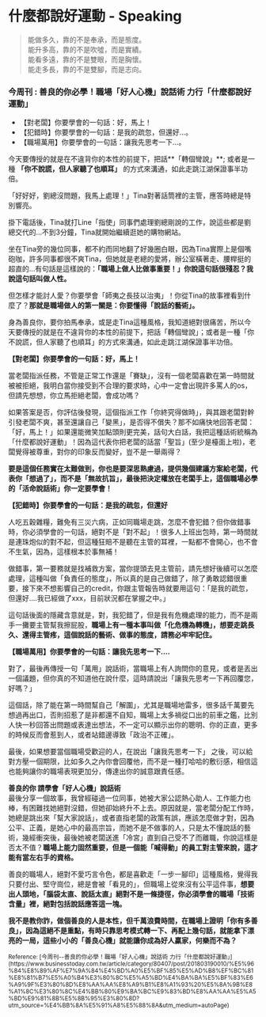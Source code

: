# 什麼都說好運動 - Speaking

> 能做多久，靠的不是奉承，而是態度。  
> 能升多高，靠的不是吹噓，而是實績。  
> 能看多遠，靠的不是雙眼，而是胸懷。  
> 能走多長，靠的不是雙腳，而是志向。  

### 今周刊 : 善良的你必學！職場「好人心機」說話術 力行「什麼都說好運動」

- 【對老闆】你要學會的一句話：好，馬上！    
- 【犯錯時】你要學會的一句話：是我的疏忽，但還好…。  
- 【職場萬用】你要學會的一句話：讓我先思考一下…。  

今天要傳授的就是在不違背你的本性的前提下，把話**「轉個彎說」**;  或者是一種 **「你不說謊，但人家聽了也順耳」** 的方式來溝通，如此走跳江湖保證事半功倍。

「好好好，劉總沒問題，我馬上處理！」Tina對著話筒裡的主管，應答時總是特別響亮。

掛下電話後，Tina就打Line「指使」同事們處理劉總剛說的工作，說這些都是劉總交代的…不到3分鐘，Tina就開始繼續逛她的購物網站。

坐在Tina旁的幾位同事，都不約而同地翻了好幾圈白眼，因為Tina實際上是個嘴砲咖，許多同事都很不爽Tina，但她就是老總的愛將，辦公室橫著走、腰桿挺的超直的…有句話是這樣說的：**「職場上做人比做事重要！」你說這句話很殘忍？我說這句話叫做人性。**

但怎樣才能討人愛？你要學會「師夷之長技以治夷」！你從Tina的故事裡看到什麼了？**那就是職場做人的第一關是：你要懂得「說話的藝術」。**

身為善良你，要你拍馬奉承，或是走Tina這種風格，我知道絕對很痛苦，所以今天要傳授的就是在不違背你的本性的前提下，把話「轉個彎說」；或者是一種「你不說謊，但人家聽了也順耳」的方式來溝通，如此走跳江湖保證事半功倍。

**【對老闆】你要學會的一句話：好，馬上！**

當老闆指派任務，不管是正常工作還是「賽缺」，沒有一個老闆喜歡在第一時間就被被拒絕，我明白當你接受到不合理的要求時，心中一定會出現許多罵人的os，但請先想想，你立馬拒絕老闆，會成功嗎？

如果答案是否，你評估後發現，這個指派工作「你終究得做時」，與其跟老闆對幹引發老闆不爽，甚至還讓自己「變黑」，是否得不償失？那不如痛快地回答老闆：「好，馬上！」如果還能微笑加點頭則更完美，話句大白話，我把這種話術統稱為「什麼都說好運動」！因為這代表你把老闆的話當「聖旨」(至少是檯面上啦)，老闆覺得被尊重，對你的印象反而變好，豈不是一舉兩得？

**要是這個任務實在太難做到，你也是要深思熟慮過，提供幾個建議方案給老闆，代表你「想過了」，而不是「無故抗旨」，最後把決定權放在老闆手上，這個職場必學的「活命說話術」你一定要學會！**

**【犯錯時】你要學會的一句話：是我的疏忽，但還好**

人吃五穀雜糧，難免有三災六病，正如同職場走跳，怎麼不會犯錯？但你做錯事時，你必須學會的一句話，絕對不是「對不起」！很多人上班出包時，第一時間就是連珠炮似的對不起，但這種狂賠不是聽在主管的耳裡，一點都不會開心，也不會不生氣，因為，這樣根本於事無補！

做錯事，第一要務就是找補救方案，當你提頭去見主管前，請先想好後續可以怎麼處理，這種叫做「負責任的態度」，所以真的是自己做錯了，除了勇敢認錯很重要，接下來不想影響自己的credit，你跟主管報告時就要用這句：「是我的疏忽，但還好….我已經做了xxx，目前狀況都在掌握之中。」

這句話後面的隱藏含意就是，對，我犯錯了，但是我有危機處理的能力，而不是兩手一攤要主管幫我擦屁股，**職場上有一種本事叫做「化危機為轉機」，想要走跳長久、還得主管疼，這個說話的藝術、做事的態度，請務必牢牢記住。**

**【職場萬用】你要學會的一句話：讓我先思考一下….**

對了，最後再傳授一句「萬用」說話術，當職場上有人詢問你的意見，或者是丟出一個議題，但你真的不知道他在說什麼，這時請說出「讓我先思考一下再回覆您，好嗎？」  

這個話，除了能在第一時間幫自己「解圍」，尤其是職場地雷多，很多話千萬要先想過再出口，否則招惹了是非都還不自知，職場上太多禍從口出的前車之鑑，比別人快一秒回答出問題或表達出想法，不一定可以顯示出你的聰明、你的正直，更多的時候反而會惹到人，或者站錯邊導致「政治不正確」。

最後，如果想要當個職場受歡迎的人，在說出「讓我先思考一下」 之後，可以給對方壓一個期限，比如多久之內你會回覆他，而不是一種打哈哈的敷衍感，相信這也能夠讓你的職場表現更加分，傳達出你的誠意跟責任感。

**善良的你 請學會「好人心機」說話術**  
最後分享一個故事，我曾經碰過一位同事，她被大家公認熱心助人、工作能力也棒，有困難找她絕對沒錯，但她卻始終升不上去。原因就是，當老闆分配工作時，她總是跳出來「幫大家說話」，或者直指老闆的政策有誤，應該怎麼做才對，因為公平、正義，是她心中的最高宗旨，而她不是不做事的人，只是太不懂說話的藝術，幾經衝突後，最後她被老闆送進「冷宮」直到自己受不了而離職，你說這樣是否太不值？**職場上能力固然重要，但是一個能「喊得動」的員工對主管來說，這才能有當左右手的資格。**

善良的職場人，絕對不愛巧言令色，都是喜歡走「一步一腳印」這種風格，覺得我只要付出、堅守崗位，總是會被「看見的」，但職場上從來沒有公平這件事，**想要出人頭地，「腦袋太直、說話太直」絕對不是一條捷徑，你必須學會的職場「技術含量」裡，絕對包括說話應答這一塊。**

**我不是教你詐，做個善良的人是本性，但千萬浪費時間，在職場上證明「你有多善良」，因為這絕不是重點，有時只靠思考模式轉一下、再配上幾句話，就能拿下漂亮的一局，這些小小的「善良心機」就能讓你成為好人贏家，何樂而不為？**

<small>
Reference:
[今周刊--善良的你必學！職場「好人心機」說話術 力行「什麼都說好運動」](https://www.businesstoday.com.tw/article/category/80407/post/201803190010/%E5%96%84%E8%89%AF%E7%9A%84%E4%BD%A0%E5%BF%85%E5%AD%B8%EF%BC%81%E8%81%B7%E5%A0%B4%E3%80%8C%E5%A5%BD%E4%BA%BA%E5%BF%83%E6%A9%9F%E3%80%8D%E8%AA%AA%E8%A9%B1%E8%A1%93%20%E5%8A%9B%E8%A1%8C%E3%80%8C%E4%BB%80%E9%BA%BC%E9%83%BD%E8%AA%AA%E5%A5%BD%E9%81%8B%E5%8B%95%E3%80%8D?utm_source=%E4%BB%8A%E5%91%A8%E5%88%8A&utm_medium=autoPage)

